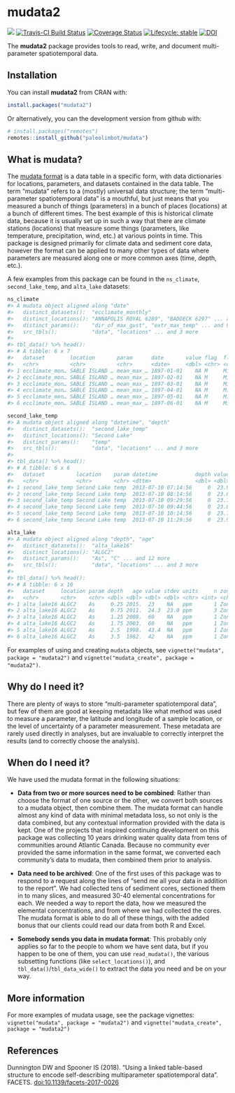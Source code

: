 
<!-- README.md is generated from README.Rmd. Please edit that file -->

# mudata2

<!-- badges: start -->

[![](https://cranlogs.r-pkg.org/badges/mudata2)](https://cran.r-project.org/package=mudata2)
[![Travis-CI Build
Status](https://travis-ci.org/paleolimbot/mudata2.svg?branch=master)](https://travis-ci.org/paleolimbot/mudata2)
[![Coverage
Status](https://img.shields.io/codecov/c/github/paleolimbot/mudata2/master.svg)](https://codecov.io/github/paleolimbot/mudata2?branch=master)
[![Lifecycle:
stable](https://img.shields.io/badge/lifecycle-stable-brightgreen.svg)](https://www.tidyverse.org/lifecycle/#stable)
[![DOI](https://img.shields.io/static/v1?label=DOI&message=10.1139%2Ffacets-2017-0026&color=blue)](https://doi.org/10.1139/facets-2017-0026)
<!-- badges: end -->

The **mudata2** package provides tools to read, write, and document
multi-parameter spatiotemporal data.

## Installation

You can install **mudata2** from CRAN with:

``` r
install.packages("mudata2")
```

Or alternatively, you can the development version from github with:

``` r
# install.packages("remotes")
remotes::install_github("paleolimbot/mudata")
```

## What is mudata?

The [mudata
format](https://www.facetsjournal.com/doi/10.1139/facets-2017-0026) is a
data table in a specific form, with data dictionaries for locations,
parameters, and datasets contained in the data table. The term “mudata”
refers to a (mostly) universal data structure; the term “multi-parameter
spatiotemporal data” is a mouthful, but just means that you measured a
bunch of things (parameters) in a bunch of places (locations) at a bunch
of different times. The best example of this is historical climate data,
because it is usually set up in such a way that there are climate
stations (locations) that measure some things (parameters, like
temperature, precipitation, wind, etc.) at various points in time. This
package is designed primarily for climate data and sediment core data,
however the format can be applied to many other types of data where
parameters are measured along one or more common axes (time, depth,
etc.).

A few examples from this package can be found in the `ns_climate`,
`second_lake_temp`, and `alta_lake` datasets:

``` r
ns_climate
#> A mudata object aligned along "date"
#>   distinct_datasets():  "ecclimate_monthly"
#>   distinct_locations(): "ANNAPOLIS ROYAL 6289", "BADDECK 6297" ... and 13 more
#>   distinct_params():    "dir_of_max_gust", "extr_max_temp" ... and 9 more
#>   src_tbls():           "data", "locations" ... and 3 more
#> 
#> tbl_data() %>% head():
#> # A tibble: 6 x 7
#>   dataset        location       param      date       value flag  flag_text
#>   <chr>          <chr>          <chr>      <date>     <dbl> <chr> <chr>    
#> 1 ecclimate_mon… SABLE ISLAND … mean_max_… 1897-01-01    NA M     Missing  
#> 2 ecclimate_mon… SABLE ISLAND … mean_max_… 1897-02-01    NA M     Missing  
#> 3 ecclimate_mon… SABLE ISLAND … mean_max_… 1897-03-01    NA M     Missing  
#> 4 ecclimate_mon… SABLE ISLAND … mean_max_… 1897-04-01    NA M     Missing  
#> 5 ecclimate_mon… SABLE ISLAND … mean_max_… 1897-05-01    NA M     Missing  
#> 6 ecclimate_mon… SABLE ISLAND … mean_max_… 1897-06-01    NA M     Missing
```

``` r
second_lake_temp
#> A mudata object aligned along "datetime", "depth"
#>   distinct_datasets():  "second_lake_temp"
#>   distinct_locations(): "Second Lake"
#>   distinct_params():    "temp"
#>   src_tbls():           "data", "locations" ... and 3 more
#> 
#> tbl_data() %>% head():
#> # A tibble: 6 x 6
#>   dataset          location    param datetime            depth value
#>   <chr>            <chr>       <chr> <dttm>              <dbl> <dbl>
#> 1 second_lake_temp Second Lake temp  2013-07-10 07:14:56     0  23.9
#> 2 second_lake_temp Second Lake temp  2013-07-10 08:14:56     0  23.8
#> 3 second_lake_temp Second Lake temp  2013-07-10 09:29:56     0  23.7
#> 4 second_lake_temp Second Lake temp  2013-07-10 09:44:56     0  23.8
#> 5 second_lake_temp Second Lake temp  2013-07-10 10:14:56     0  23.7
#> 6 second_lake_temp Second Lake temp  2013-07-10 11:29:56     0  23.9
```

``` r
alta_lake
#> A mudata object aligned along "depth", "age"
#>   distinct_datasets():  "alta_lake16"
#>   distinct_locations(): "ALGC2"
#>   distinct_params():    "As", "C" ... and 12 more
#>   src_tbls():           "data", "locations" ... and 3 more
#> 
#> tbl_data() %>% head():
#> # A tibble: 6 x 10
#>   dataset     location param depth   age value stdev units     n zone  
#>   <chr>       <chr>    <chr> <dbl> <dbl> <dbl> <dbl> <chr> <int> <chr> 
#> 1 alta_lake16 ALGC2    As     0.25 2015.  23    NA   ppm       1 Zone 3
#> 2 alta_lake16 ALGC2    As     0.75 2011.  24.3  23.0 ppm       3 Zone 3
#> 3 alta_lake16 ALGC2    As     1.25 2008.  60    NA   ppm       1 Zone 3
#> 4 alta_lake16 ALGC2    As     1.75 2003.  60    NA   ppm       1 Zone 3
#> 5 alta_lake16 ALGC2    As     2.5  1998.  43.4  NA   ppm       1 Zone 3
#> 6 alta_lake16 ALGC2    As     3.5  1982.  42    NA   ppm       1 Zone 3
```

For examples of using and creating `mudata` objects, see
`vignette("mudata", package = "mudata2")` and `vignette("mudata_create",
package = "mudata2")`.

## Why do I need it?

There are plenty of ways to store “multi-parameter spatiotemporal data”,
but few of them are good at keeping metadata like what method was used
to measure a parameter, the latitude and longitude of a sample location,
or the level of uncertainty of a parameter measurement. These metadata
are rarely used directly in analyses, but are invaluable to correctly
interpret the results (and to correctly choose the analysis).

## When do I need it?

We have used the mudata format in the following situations:

  - **Data from two or more sources need to be combined**: Rather than
    choose the format of one source or the other, we convert both
    sources to a mudata object, then combine them. The mudata format can
    handle almost any kind of data with minimal metadata loss, so not
    only is the data combined, but any contextual information provided
    with the data is kept. One of the projects that inspired continuing
    development on this package was collecting 10 years drinking water
    quality data from tens of communities around Atlantic Canada.
    Because no community ever provided the same information in the same
    format, we converted each community’s data to mudata, then combined
    them prior to analysis.

  - **Data need to be archived**: One of the first uses of this package
    was to respond to a request along the lines of “send me all your
    data in addition to the report”. We had collected tens of sediment
    cores, sectioned them in to many slices, and measured 30-40
    elemental concentrations for each. We needed a way to report the
    data, how we measured the elemental concentrations, and from where
    we had collected the cores. The mudata format is able to do all of
    these things, with the added bonus that our clients could read our
    data from both R and Excel.

  - **Somebody sends you data in mudata format**: This probably only
    applies so far to the people to whom we have sent data, but if you
    happen to be one of them, you can use `read_mudata()`, the various
    subsetting functions (like `select_locations()`), and
    `tbl_data()`/`tbl_data_wide()` to extract the data you need and be
    on your way.

## More information

For more examples of mudata usage, see the package vignettes:
`vignette("mudata", package = "mudata2")` and `vignette("mudata_create",
package = "mudata2")`

## References

Dunnington DW and Spooner IS (2018). “Using a linked table-based
structure to encode self-describing multiparameter spatiotemporal data”.
FACETS.
[doi:10.1139/facets-2017-0026](https://doi.org/10.1139/facets-2017-0026)
